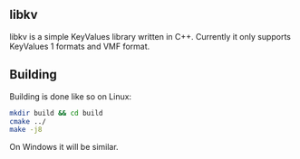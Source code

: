 ## libkv

libkv is a simple KeyValues library written in C++. Currently it only supports KeyValues 1 formats and VMF format.

## Building

Building is done like so on Linux: 

```bash
mkdir build && cd build 
cmake ../
make -j8
```

On Windows it will be similar.

